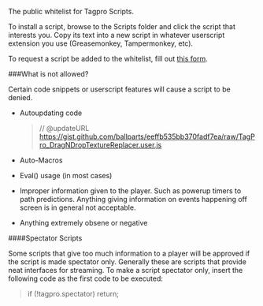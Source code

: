 The public whitelist for Tagpro Scripts.

To install a script, browse to the Scripts folder and click the script that interests you. Copy its text into a new script in whatever userscript extension you use (Greasemonkey, Tampermonkey, etc).

To request a script be added to the whitelist, fill out [this form](https://docs.google.com/forms/d/1bepsR7F0Nh5p0XEc2yakD0fqsiY9hUPx63CyZBaLN8w/viewform).


###What is not allowed?

Certain code snippets or userscript features will cause a script to be denied. 

* Autoupdating code
  
  >// @updateURL     https://gist.github.com/ballparts/eeffb535bb370fadf7ea/raw/TagPro_DragNDropTextureReplacer.user.js
* Auto-Macros
* Eval() usage (in most cases)
* Improper information given to the player. Such as powerup timers to path predictions. Anything giving information on events happening off screen is in general not acceptable.
* Anything extremely obsene or negative
  

####Spectator Scripts

Some scripts that give too much information to a player will be approved if the script is made spectator only. Generally these are scripts that provide neat interfaces for streaming. To make a script spectator only, insert the following code as the first code to be executed:

> if (!tagpro.spectator) return;


